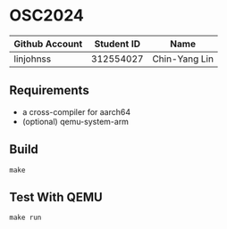 # OSC2024

| Github Account | Student ID | Name          |
|----------------|------------|---------------|
| linjohnss      | 312554027    | Chin-Yang Lin |

## Requirements

* a cross-compiler for aarch64
* (optional) qemu-system-arm

## Build 

```
make
```

## Test With QEMU

```
make run
```